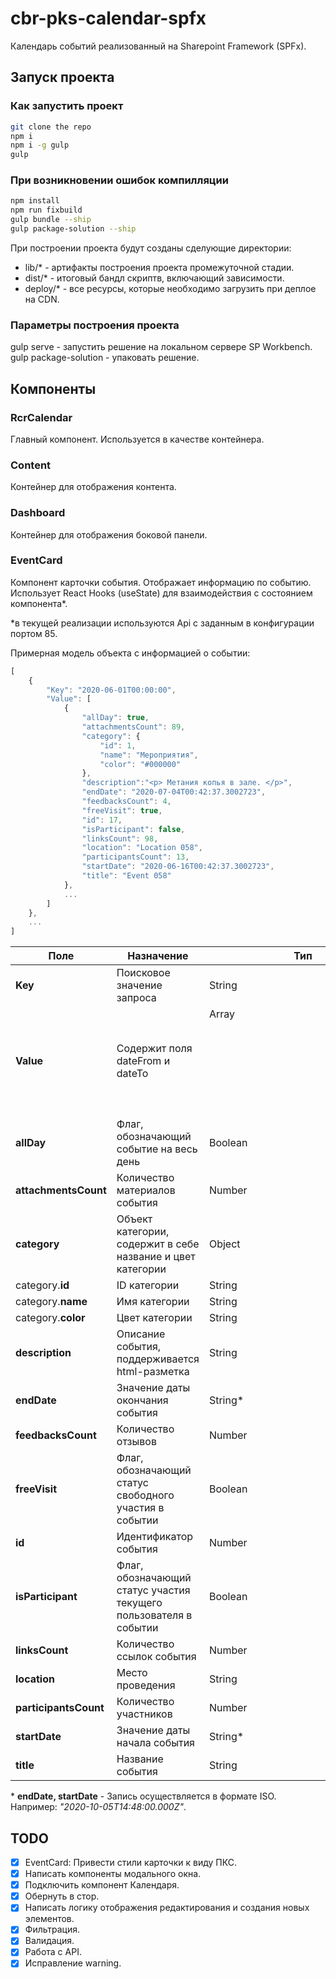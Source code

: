 # cbr-pks-calendar-spfx

Календарь событий реализованный на Sharepoint Framework (SPFx).

## Запуск проекта
### Как запустить проект

```bash
git clone the repo
npm i
npm i -g gulp
gulp 
```
### При возникновении ошибок компилляции
```bash
npm install
npm run fixbuild
gulp bundle --ship
gulp package-solution --ship
```

При построении проекта будут созданы сделующие директории:

* lib/* - артифакты построения проекта промежуточной стадии.
* dist/* - итоговый бандл скриптв, включающий зависимости.
* deploy/* - все ресурсы, которые необходимо загрузить при деплое на CDN.

### Параметры построения проекта

gulp serve - запустить решение на локальном сервере SP Workbench.
gulp package-solution - упаковать решение.


## Компоненты
### RcrCalendar

Главный компонент. Используется в качестве контейнера.

### Content

Контейнер для отображения контента.

### Dashboard

Контейнер для отображения боковой панели.

### EventCard

Компонент карточки события. Отображает информацию по событию. Использует React Hooks (useState) для взаимодействия с состоянием компонента*. 

*в текущей реализации используются Api с заданным в конфигурации портом 85.

Примерная модель объекта с информацией о событии:

```javascript
[
	{
        "Key": "2020-06-01T00:00:00",
        "Value": [
			{
                "allDay": true,
                "attachmentsCount": 89,
                "category": {
                    "id": 1,
                    "name": "Мероприятия",
                    "color": "#000000"
                },
                "description":"<p> Метания копья в зале. </p>",
                "endDate": "2020-07-04T00:42:37.3002723",
                "feedbacksCount": 4,
                "freeVisit": true,
                "id": 17,
                "isParticipant": false,
                "linksCount": 98,
                "location": "Location 058",
                "participantsCount": 13,
                "startDate": "2020-06-16T00:42:37.3002723",
                "title": "Event 058"
            },
			...
		]
	},
	...
]
```

| Поле                  | Назначение                                                        | Тип           |
| --------------------- | ----------------------------------------------------------------- | ------------- |
| **Key**               | Поисковое значение запроса                                        | String        |
| **Value**             | Содержит поля dateFrom и dateTo                                   | Array<Object> |
| **allDay**            | Флаг, обозначающий событие на весь день                           | Boolean       |
| **attachmentsCount**  | Количество материалов события                                     | Number        |
| **category**          | Объект категории, содержит в себе название и цвет категории       | Object        |
| category.**id**       | ID категории                                                      | String        |
| category.**name**     | Имя категории                                                     | String        |
| category.**color**    | Цвет категории                                                    | String        |
| **description**       | Описание события, поддерживается html-разметка                    | String        |
| **endDate**           | Значение даты окончания события                                   | String*       |
| **feedbacksCount**    | Количество отзывов                                                | Number        |
| **freeVisit**         | Флаг, обозначающий статус свободного участия в событии            | Boolean       |
| **id**                | Идентификатор события                                             | Number        |
| **isParticipant**     | Флаг, обозначающий статус участия текущего пользователя в событии | Boolean       |
| **linksCount**        | Количество ссылок события                                         | Number        |
| **location**          | Место проведения                                                  | String        |
| **participantsCount** | Количество участников                                             | Number        |
| **startDate**         | Значение даты начала события                                      | String*       |
| **title**             | Название события                                                  | String        |

\* **endDate, startDate** - Запись осуществляется в формате ISO. Например: *"2020-10-05T14:48:00.000Z"*.  

## TODO
- [x]  EventCard: Привести стили карточки к виду ПКС.
- [x]  Написать компоненты модального окна.
- [x]  Подключить компонент Календаря.
- [x]  Обернуть в стор.
- [x]  Написать логику отображения редактирования и создания новых элементов.
- [x]  Фильтрация.
- [x]  Валидация.
- [x]  Работа с API.
- [x]  Исправление warning.